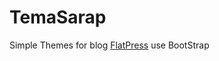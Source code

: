 # TemaSarap
Simple Themes for blog <a href="https://github.com/evacchi/flatpress">FlatPress</a> use BootStrap


